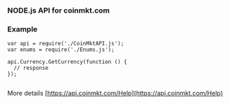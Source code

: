 ### NODE.js API for coinmkt.com

### Example

```
var api = require('./CoinMktAPI.js');
var enums = require('./Enums.js');

api.Currency.GetCurrency(function () {
  // response
});


```

More details [https://api.coinmkt.com/Help](https://api.coinmkt.com/Help)


